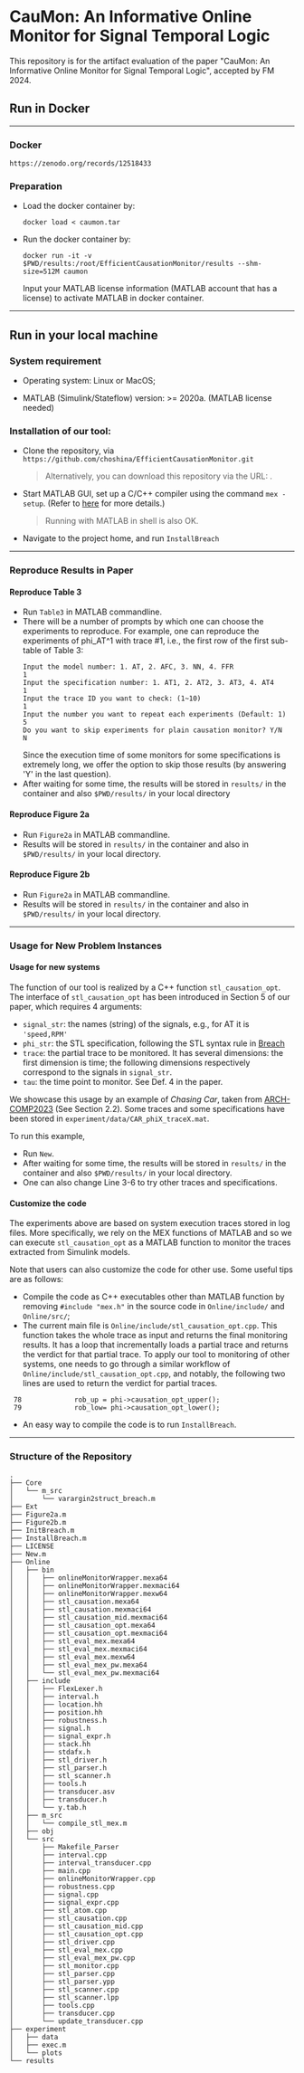 # CauMon: An Informative Online Monitor for Signal Temporal Logic

This repository is for the artifact evaluation of the paper "CauMon: An Informative Online Monitor for Signal Temporal Logic", accepted by FM 2024.

## Run in Docker

***
### Docker 
`https://zenodo.org/records/12518433`

### Preparation
- Load the docker container by:

  `docker load < caumon.tar`

- Run the docker container by:

  `docker run -it -v $PWD/results:/root/EfficientCausationMonitor/results --shm-size=512M caumon`

  Input your MATLAB license information (MATLAB account that has a license) to activate MATLAB in docker container. 


***
## Run in your local machine

### System requirement

- Operating system: Linux or MacOS;

- MATLAB (Simulink/Stateflow) version: >= 2020a. (MATLAB license needed)

### Installation of our tool:

- Clone the repository, via `https://github.com/choshina/EfficientCausationMonitor.git`
  
  > Alternatively, you can download this repository via the URL: .

- Start MATLAB GUI, set up a C/C++ compiler using the command `mex -setup`. (Refer to [here](https://www.mathworks.com/help/matlab/matlab_external/changing-default-compiler.html) for more details.)
  > Running with MATLAB in shell is also OK. 
  
- Navigate to the project home, and run `InstallBreach`



***
### Reproduce Results in Paper

#### Reproduce Table 3

- Run `Table3` in MATLAB commandline.
- There will be a number of prompts by which one can choose the experiments to reproduce. For example, one can reproduce the experiments of phi_AT^1 with trace #1, i.e., the first row of the first sub-table of Table 3:
  ```
  Input the model number: 1. AT, 2. AFC, 3. NN, 4. FFR
  1
  Input the specification number: 1. AT1, 2. AT2, 3. AT3, 4. AT4
  1
  Input the trace ID you want to check: (1~10)
  1
  Input the number you want to repeat each experiments (Default: 1)
  5
  Do you want to skip experiments for plain causation monitor? Y/N
  N
  ```
  Since the execution time of some monitors for some specifications is extremely long, we offer the option to skip those results (by answering 'Y' in the last question).
- After waiting for some time, the results will be stored in `results/` in the container and also `$PWD/results/` in your local directory

#### Reproduce Figure 2a

- Run `Figure2a` in MATLAB commandline.
- Results will be stored in `results/` in the container and also in `$PWD/results/` in your local directory.

#### Reproduce Figure 2b

- Run `Figure2a` in MATLAB commandline.
- Results will be stored in `results/` in the container and also in `$PWD/results/` in your local directory.

***
### Usage for New Problem Instances

#### Usage for new systems

The function of our tool is realized by a C++ function `stl_causation_opt`. The interface of `stl_causation_opt` has been introduced in Section 5 of our paper, which requires 4 arguments:
  - `signal_str`: the names (string) of the signals, e.g., for AT it is `'speed,RPM'`
  - `phi_str`: the STL specification, following the STL syntax rule in [Breach](https://github.com/decyphir/breach)
  - `trace`: the partial trace to be monitored. It has several dimensions: the first dimension is time; the following dimensions respectively correspond to the signals in `signal_str`.
  - `tau`: the time point to monitor. See Def. 4 in the paper.

We showcase this usage by an example of *Chasing Car*, taken from [ARCH-COMP2023](https://easychair.org/publications/paper/wFh9) (See Section 2.2).
Some traces and some specifications have been stored in `experiment/data/CAR_phiX_traceX.mat`.

To run this example, 
- Run `New`.
- After waiting for some time, the results will be stored in `results/` in the container and also `$PWD/results/` in your local directory.
- One can also change Line 3-6 to try other traces and specifications.

#### Customize the code

The experiments above are based on system execution traces stored in log files. More specifically, we rely on the MEX functions of MATLAB and so we can execute `stl_causation_opt` as a MATLAB function to monitor the traces extracted from Simulink models.

Note that users can also customize the code for other use. Some useful tips are as follows:
- Compile the code as C++ executables other than MATLAB function by removing `#include "mex.h"` in the source code in `Online/include/` and `Online/src/`;
- The current main file is `Online/include/stl_causation_opt.cpp`. This function takes the whole trace as input and returns the final monitoring results. It has a loop that incrementally loads a partial trace and returns the verdict for that partial trace. To apply our tool to monitoring of other systems, one needs to go through a similar workflow of `Online/include/stl_causation_opt.cpp`, and notably, the following two lines are used to return the verdict for partial traces.
```
 78             rob_up = phi->causation_opt_upper();
 79             rob_low= phi->causation_opt_lower();
```
- An easy way to compile the code is to run `InstallBreach`.

***
### Structure of the Repository

```
.
├── Core
│   └── m_src
│       └── varargin2struct_breach.m
├── Ext
├── Figure2a.m
├── Figure2b.m
├── InitBreach.m
├── InstallBreach.m
├── LICENSE
├── New.m
├── Online
│   ├── bin
│   │   ├── onlineMonitorWrapper.mexa64
│   │   ├── onlineMonitorWrapper.mexmaci64
│   │   ├── onlineMonitorWrapper.mexw64
│   │   ├── stl_causation.mexa64
│   │   ├── stl_causation.mexmaci64
│   │   ├── stl_causation_mid.mexmaci64
│   │   ├── stl_causation_opt.mexa64
│   │   ├── stl_causation_opt.mexmaci64
│   │   ├── stl_eval_mex.mexa64
│   │   ├── stl_eval_mex.mexmaci64
│   │   ├── stl_eval_mex.mexw64
│   │   ├── stl_eval_mex_pw.mexa64
│   │   └── stl_eval_mex_pw.mexmaci64
│   ├── include
│   │   ├── FlexLexer.h
│   │   ├── interval.h
│   │   ├── location.hh
│   │   ├── position.hh
│   │   ├── robustness.h
│   │   ├── signal.h
│   │   ├── signal_expr.h
│   │   ├── stack.hh
│   │   ├── stdafx.h
│   │   ├── stl_driver.h
│   │   ├── stl_parser.h
│   │   ├── stl_scanner.h
│   │   ├── tools.h
│   │   ├── transducer.asv
│   │   ├── transducer.h
│   │   └── y.tab.h
│   ├── m_src
│   │   └── compile_stl_mex.m
│   ├── obj
│   └── src
│       ├── Makefile_Parser
│       ├── interval.cpp
│       ├── interval_transducer.cpp
│       ├── main.cpp
│       ├── onlineMonitorWrapper.cpp
│       ├── robustness.cpp
│       ├── signal.cpp
│       ├── signal_expr.cpp
│       ├── stl_atom.cpp
│       ├── stl_causation.cpp
│       ├── stl_causation_mid.cpp
│       ├── stl_causation_opt.cpp
│       ├── stl_driver.cpp
│       ├── stl_eval_mex.cpp
│       ├── stl_eval_mex_pw.cpp
│       ├── stl_monitor.cpp
│       ├── stl_parser.cpp
│       ├── stl_parser.ypp
│       ├── stl_scanner.cpp
│       ├── stl_scanner.lpp
│       ├── tools.cpp
│       ├── transducer.cpp
│       └── update_transducer.cpp
├── experiment
│   ├── data
│   ├── exec.m
│   └── plots
└── results
```


<!-- 
***

## System requirement

If you want to compile from source code, the requirement is as follows:

- C++ compiler.

- MATLAB (Simulink/Stateflow) version: >= 2020a. (MATLAB license needed)

Alternatively, you can also use the executables available in `Online/bin/`.

## Installation:

- Clone this repository
  
- Start MATLAB GUI, set up a C/C++ compiler using the command `mex -setup`. (Refer to [here](https://www.mathworks.com/help/matlab/matlab_external/changing-default-compiler.html) for more details.)
  > Running with MATLAB in shell is also OK.

- Navigate to the project home, and run `InstallBreach`
  > Note that we customized `InstallBreach`. It only compiles the online monitoring component. For the full functionality of Breach, please refer to [the original repository](https://github.com/decyphir/breach)

## Code Instruction:

- source code is in `Online/src` and `Online/include`
- executables are in `Online/bin`
- main function of robust online monitor [FMSD'17] is `Online/src/stl_eval_mex_pw.cpp`
- main function of causation monitor is `Online/src/stl_causation_opt.cpp`
- see `experiment/exec.m` for the usage of the two main functions
  - the STL syntax follows [Breach](https://github.com/decyphir/breach)
  - currently, syntactically, causation monitor doesn't support "until", "=>".  

***

## Reproduction of experiments in paper

- Navigate to `experiment/`, all the traces and specifications have been stored at those `.mat` files
  
- In Line 3 of `exec.m`, specify the problem instance you want to run

- run `exec.m` in MATLAB.

***

## Supplementary results
In each of the figures below, there are three sub-plots:
  - the top sub-plot is the signal being monitored;
  - the middle sub-plot is the monitoring result of robust online monitors;
  - the bottom sub-plot is the monitoring result of our proposed efficient causation monitors;

<p float="left">
  <img src="experiment/plots/AT_phi1.png" alt="AT_phi1" width="400"/> 
  <img src="experiment/plots/AT_phi2.png" alt="AT_phi2" width="400"/>
</p>
<p float="left">
  <img src="experiment/plots/AT_phi3.png" alt="AT_phi3" width="400"/>
  <img src="experiment/plots/AT_phi4.png" alt="AT_phi4" width="400"/>
</p>
<p float="left">
  <img src="experiment/plots/AFC_phi1.png" alt="AFC_phi1" width="400"/>
  <img src="experiment/plots/AFC_phi2.png" alt="AFC_phi2" width="400"/>
</p>

## How to draw such plots

- Navigate to `experiment/`, and open `plot_fig.m`
  
- Specify the problem instance you want to run, also specify the ID of the signal stored in `experiment/data/`
  
- Run `plot_fig.m`
-->
